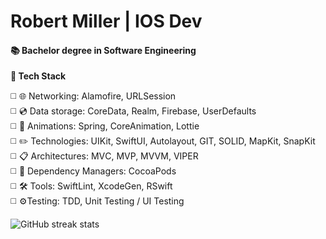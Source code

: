# Robert Miller | IOS Dev
#### 📚 Bachelor degree in Software Engineering

**📒 Tech Stack** 

◻️ 🌐 Networking: Alamofire, URLSession \
◻️ 💿 Data storage: CoreData, Realm, Firebase, UserDefaults \
◻️ 🚦 Animations: Spring, CoreAnimation, Lottie \
◻️ ✏️ Technologies: UIKit, SwiftUI, Autolayout, GIT, SOLID, MapKit, SnapKit \
◻️ 📋 Architectures: MVС, MVP, MVVM, VIPER \
◻️ 🧷 Dependency Managers: CocoaPods \
◻️ 🛠️ Tools: SwiftLint, XcodeGen, RSwift \
◻️ ⚙️Testing: TDD, Unit Testing / UI Testing 



![GitHub streak stats](https://github-readme-streak-stats.herokuapp.com/?user=Frankxz)  
